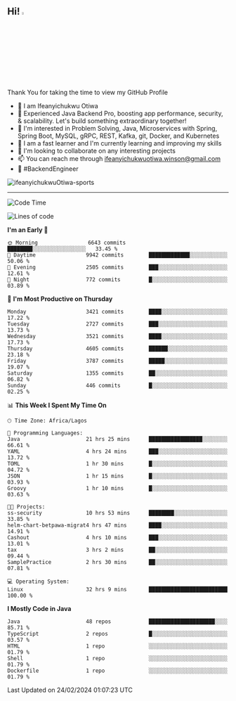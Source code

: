 <!-- BLOG-POST-LIST:START --><!-- BLOG-POST-LIST:END -->

## Hi! <img src="https://media.giphy.com/media/hvRJCLFzcasrR4ia7z/giphy.gif" width="4%"> 

Thank You for taking the time to view my GitHub Profile

- 👋 I am Ifeanyichukwu Otiwa
- 🚀 Experienced Java Backend Pro, boosting app performance, security, & scalability. Let's build something extraordinary together!
- 👀 I'm interested in Problem Solving, Java, Microservices with Spring, Spring Boot, MySQL, gRPC, REST, Kafka, git, Docker, and Kubernetes
- 🌱 I am a fast learner and I'm currently learning and improving my skills
- 💞️ I'm looking to collaborate on any interesting projects
- 📫 You can reach me through ifeanyichukwuotiwa.winson@gmail.com
- 🚀 #BackendEngineer

<p align="left" marginTop="10px"> <img src="https://komarev.com/ghpvc/?username=ifeanyichukwuOtiwa-sports&label=Profile%20views&color=0e75b6&style=for-the-badge" alt="ifeanyichukwuOtiwa-sports" /> </p>

***

<!--START_SECTION:waka-->
![Code Time](http://img.shields.io/badge/Code%20Time-2%2C278%20hrs%2030%20mins-blue)

![Lines of code](https://img.shields.io/badge/From%20Hello%20World%20I%27ve%20Written-4.1%20million%20lines%20of%20code-blue)

**I'm an Early 🐤** 

```text
🌞 Morning                6643 commits        ████████░░░░░░░░░░░░░░░░░   33.45 % 
🌆 Daytime                9942 commits        █████████████░░░░░░░░░░░░   50.06 % 
🌃 Evening                2505 commits        ███░░░░░░░░░░░░░░░░░░░░░░   12.61 % 
🌙 Night                  772 commits         █░░░░░░░░░░░░░░░░░░░░░░░░   03.89 % 
```
📅 **I'm Most Productive on Thursday** 

```text
Monday                   3421 commits        ████░░░░░░░░░░░░░░░░░░░░░   17.22 % 
Tuesday                  2727 commits        ███░░░░░░░░░░░░░░░░░░░░░░   13.73 % 
Wednesday                3521 commits        ████░░░░░░░░░░░░░░░░░░░░░   17.73 % 
Thursday                 4605 commits        ██████░░░░░░░░░░░░░░░░░░░   23.18 % 
Friday                   3787 commits        █████░░░░░░░░░░░░░░░░░░░░   19.07 % 
Saturday                 1355 commits        ██░░░░░░░░░░░░░░░░░░░░░░░   06.82 % 
Sunday                   446 commits         █░░░░░░░░░░░░░░░░░░░░░░░░   02.25 % 
```


📊 **This Week I Spent My Time On** 

```text
🕑︎ Time Zone: Africa/Lagos

💬 Programming Languages: 
Java                     21 hrs 25 mins      █████████████████░░░░░░░░   66.61 % 
YAML                     4 hrs 24 mins       ███░░░░░░░░░░░░░░░░░░░░░░   13.72 % 
TOML                     1 hr 30 mins        █░░░░░░░░░░░░░░░░░░░░░░░░   04.72 % 
JSON                     1 hr 15 mins        █░░░░░░░░░░░░░░░░░░░░░░░░   03.93 % 
Groovy                   1 hr 10 mins        █░░░░░░░░░░░░░░░░░░░░░░░░   03.63 % 

🐱‍💻 Projects: 
ss-security              10 hrs 53 mins      ████████░░░░░░░░░░░░░░░░░   33.85 % 
helm-chart-betpawa-migrat4 hrs 47 mins       ████░░░░░░░░░░░░░░░░░░░░░   14.91 % 
Cashout                  4 hrs 10 mins       ███░░░░░░░░░░░░░░░░░░░░░░   13.01 % 
tax                      3 hrs 2 mins        ██░░░░░░░░░░░░░░░░░░░░░░░   09.44 % 
SamplePractice           2 hrs 30 mins       ██░░░░░░░░░░░░░░░░░░░░░░░   07.81 % 

💻 Operating System: 
Linux                    32 hrs 9 mins       █████████████████████████   100.00 % 
```

**I Mostly Code in Java** 

```text
Java                     48 repos            █████████████████████░░░░   85.71 % 
TypeScript               2 repos             █░░░░░░░░░░░░░░░░░░░░░░░░   03.57 % 
HTML                     1 repo              ░░░░░░░░░░░░░░░░░░░░░░░░░   01.79 % 
Shell                    1 repo              ░░░░░░░░░░░░░░░░░░░░░░░░░   01.79 % 
Dockerfile               1 repo              ░░░░░░░░░░░░░░░░░░░░░░░░░   01.79 % 
```




 Last Updated on 24/02/2024 01:07:23 UTC
<!--END_SECTION:waka-->

<!--
<p align="center">
![trophy](https://github-profile-trophy.vercel.app/?username=ifeanyichukwuOtiwa-sports&theme=onedark) (https://github.com/ryo-ma/github-profile-trophy)
</p>
-->

<!---
ifeanyi-otiwa/ifeanyi-otiwa is a ✨ special ✨ repository because its `README.md` (this file) appears on your GitHub profile.
You can click the Preview link to take a look at your changes.
--->
